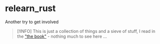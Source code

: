 # relearn_rust

Another try to get involved

> [!INFO]
> This is just a collection of things and a sieve of stuff, I read in the ["the book"](https://doc.rust-lang.org/stable/book/) - nothing much to see here ...